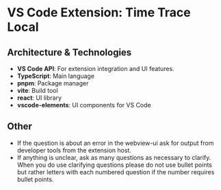 # VS Code Extension: Time Trace Local

## Architecture & Technologies

- **VS Code API**: For extension integration and UI features.
- **TypeScript**: Main language
- **pnpm**: Package manager
- **vite**: Build tool
- **react**: UI library
- **vscode-elements**: UI components for VS Code

## Other

- If the question is about an error in the webview-ui ask for output from developer tools from the extension host.
- If anything is unclear, ask as many questions as necessary to clarify. When you do use clarifying questions please do not use bullet points but rather letters with each numbered question if the number requires bullet points.
